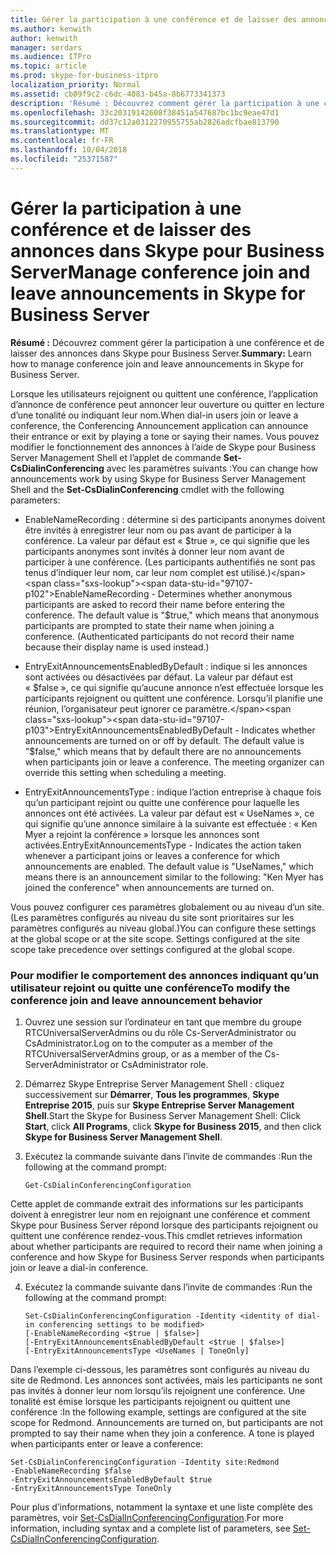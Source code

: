 ```yaml
---
title: Gérer la participation à une conférence et de laisser des annonces dans Skype pour Business Server
ms.author: kenwith
author: kenwith
manager: serdars
ms.audience: ITPro
ms.topic: article
ms.prod: skype-for-business-itpro
localization_priority: Normal
ms.assetid: cb09f9c2-c6dc-4083-b45a-8b6773341373
description: 'Résumé : Découvrez comment gérer la participation à une conférence et de laisser des annonces dans Skype pour Business Server.'
ms.openlocfilehash: 33c20319142608f38451a547687bc1bc9eae47d1
ms.sourcegitcommit: dd37c12a0312270955755ab2826adcfbae813790
ms.translationtype: MT
ms.contentlocale: fr-FR
ms.lasthandoff: 10/04/2018
ms.locfileid: "25371587"
---
```

# <a name="manage-conference-join-and-leave-announcements-in-skype-for-business-server"></a><span data-ttu-id="97107-103">Gérer la participation à une conférence et de laisser des annonces dans Skype pour Business Server</span><span class="sxs-lookup"><span data-stu-id="97107-103">Manage conference join and leave announcements in Skype for Business Server</span></span>
 
<span data-ttu-id="97107-104">**Résumé :** Découvrez comment gérer la participation à une conférence et de laisser des annonces dans Skype pour Business Server.</span><span class="sxs-lookup"><span data-stu-id="97107-104">**Summary:** Learn how to manage conference join and leave announcements in Skype for Business Server.</span></span>
  
<span data-ttu-id="97107-105">Lorsque les utilisateurs rejoignent ou quittent une conférence, l’application d’annonce de conférence peut annoncer leur ouverture ou quitter en lecture d’une tonalité ou indiquant leur nom.</span><span class="sxs-lookup"><span data-stu-id="97107-105">When dial-in users join or leave a conference, the Conferencing Announcement application can announce their entrance or exit by playing a tone or saying their names.</span></span> <span data-ttu-id="97107-106">Vous pouvez modifier le fonctionnement des annonces à l’aide de Skype pour Business Server Management Shell et l’applet de commande **Set-CsDialinConferencing** avec les paramètres suivants :</span><span class="sxs-lookup"><span data-stu-id="97107-106">You can change how announcements work by using Skype for Business Server Management Shell and the **Set-CsDialinConferencing** cmdlet with the following parameters:</span></span>
  
- <span data-ttu-id="97107-p102">EnableNameRecording : détermine si des participants anonymes doivent être invités à enregistrer leur nom ou pas avant de participer à la conférence. La valeur par défaut est « $true », ce qui signifie que les participants anonymes sont invités à donner leur nom avant de participer à une conférence. (Les participants authentifiés ne sont pas tenus d’indiquer leur nom, car leur nom complet est utilisé.)</span><span class="sxs-lookup"><span data-stu-id="97107-p102">EnableNameRecording - Determines whether anonymous participants are asked to record their name before entering the conference. The default value is "$true," which means that anonymous participants are prompted to state their name when joining a conference. (Authenticated participants do not record their name because their display name is used instead.)</span></span>
    
- <span data-ttu-id="97107-p103">EntryExitAnnouncementsEnabledByDefault : indique si les annonces sont activées ou désactivées par défaut. La valeur par défaut est « $false », ce qui signifie qu’aucune annonce n’est effectuée lorsque les participants rejoignent ou quittent une conférence. Lorsqu’il planifie une réunion, l’organisateur peut ignorer ce paramètre.</span><span class="sxs-lookup"><span data-stu-id="97107-p103">EntryExitAnnouncementsEnabledByDefault - Indicates whether announcements are turned on or off by default. The default value is "$false," which means that by default there are no announcements when participants join or leave a conference. The meeting organizer can override this setting when scheduling a meeting.</span></span>
    
- <span data-ttu-id="97107-p104">EntryExitAnnouncementsType : indique l’action entreprise à chaque fois qu’un participant rejoint ou quitte une conférence pour laquelle les annonces ont été activées. La valeur par défaut est « UseNames », ce qui signifie qu’une annonce similaire à la suivante est effectuée : « Ken Myer a rejoint la conférence » lorsque les annonces sont activées.</span><span class="sxs-lookup"><span data-stu-id="97107-p104">EntryExitAnnouncementsType - Indicates the action taken whenever a participant joins or leaves a conference for which announcements are enabled. The default value is "UseNames," which means there is an announcement similar to the following: "Ken Myer has joined the conference" when announcements are turned on.</span></span>
    
<span data-ttu-id="97107-p105">Vous pouvez configurer ces paramètres globalement ou au niveau d’un site. (Les paramètres configurés au niveau du site sont prioritaires sur les paramètres configurés au niveau global.)</span><span class="sxs-lookup"><span data-stu-id="97107-p105">You can configure these settings at the global scope or at the site scope. Settings configured at the site scope take precedence over settings configured at the global scope.</span></span>
   

### <a name="to-modify-the-conference-join-and-leave-announcement-behavior"></a><span data-ttu-id="97107-117">Pour modifier le comportement des annonces indiquant qu’un utilisateur rejoint ou quitte une conférence</span><span class="sxs-lookup"><span data-stu-id="97107-117">To modify the conference join and leave announcement behavior</span></span>

1. <span data-ttu-id="97107-118">Ouvrez une session sur l’ordinateur en tant que membre du groupe RTCUniversalServerAdmins  ou du rôle Cs-ServerAdministrator  ou CsAdministrator.</span><span class="sxs-lookup"><span data-stu-id="97107-118">Log on to the computer as a member of the RTCUniversalServerAdmins group, or as a member of the Cs-ServerAdministrator or CsAdministrator role.</span></span>
    
2. <span data-ttu-id="97107-119">Démarrez Skype Entreprise Server Management Shell : cliquez successivement sur **Démarrer**, **Tous les programmes**, **Skype Entreprise 2015**, puis sur **Skype Entreprise Server Management Shell**.</span><span class="sxs-lookup"><span data-stu-id="97107-119">Start the Skype for Business Server Management Shell: Click **Start**, click **All Programs**, click **Skype for Business 2015**, and then click **Skype for Business Server Management Shell**.</span></span>
    
3. <span data-ttu-id="97107-120">Exécutez la commande suivante dans l’invite de commandes :</span><span class="sxs-lookup"><span data-stu-id="97107-120">Run the following at the command prompt:</span></span>
    
   ```
   Get-CsDialinConferencingConfiguration
   ```

<span data-ttu-id="97107-121">Cette applet de commande extrait des informations sur les participants doivent à enregistrer leur nom en rejoignant une conférence et comment Skype pour Business Server répond lorsque des participants rejoignent ou quittent une conférence rendez-vous.</span><span class="sxs-lookup"><span data-stu-id="97107-121">This cmdlet retrieves information about whether participants are required to record their name when joining a conference and how Skype for Business Server responds when participants join or leave a dial-in conference.</span></span>
    
4. <span data-ttu-id="97107-122">Exécutez la commande suivante dans l’invite de commandes :</span><span class="sxs-lookup"><span data-stu-id="97107-122">Run the following at the command prompt:</span></span>
    
   ```
   Set-CsDialinConferencingConfiguration -Identity <identity of dial-in conferencing settings to be modified>
   [-EnableNameRecording <$true | $false>]
   [-EntryExitAnnouncementsEnabledByDefault <$true | $false>]
   [-EntryExitAnnouncementsType <UseNames | ToneOnly]
   ```

<span data-ttu-id="97107-p106">Dans l’exemple ci-dessous, les paramètres sont configurés au niveau du site de Redmond. Les annonces sont activées, mais les participants ne sont pas invités à donner leur nom lorsqu’ils rejoignent une conférence. Une tonalité est émise lorsque les participants rejoignent ou quittent une conférence :</span><span class="sxs-lookup"><span data-stu-id="97107-p106">In the following example, settings are configured at the site scope for Redmond. Announcements are turned on, but participants are not prompted to say their name when they join a conference. A tone is played when participants enter or leave a conference:</span></span>
  
```
Set-CsDialinConferencingConfiguration -Identity site:Redmond
-EnableNameRecording $false
-EntryExitAnnouncementsEnabledByDefault $true
-EntryExitAnnouncementsType ToneOnly
```

<span data-ttu-id="97107-126">Pour plus d’informations, notamment la syntaxe et une liste complète des paramètres, voir [Set-CsDialInConferencingConfiguration](https://docs.microsoft.com/powershell/module/skype/set-csdialinconferencingconfiguration?view=skype-ps).</span><span class="sxs-lookup"><span data-stu-id="97107-126">For more information, including syntax and a complete list of parameters, see [Set-CsDialInConferencingConfiguration](https://docs.microsoft.com/powershell/module/skype/set-csdialinconferencingconfiguration?view=skype-ps).</span></span>
  

